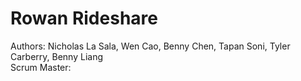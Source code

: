 # Rowan Rideshare

Authors: Nicholas La Sala, Wen Cao, Benny Chen, Tapan Soni, Tyler Carberry, Benny Liang
<br>Scrum Master:
